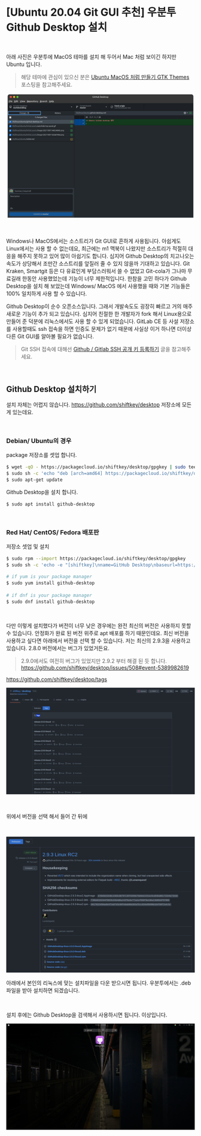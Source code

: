 # [Ubuntu 20.04 Git GUI 추천] 우분투 Github Desktop 설치

​	

아래 사진은 우분투에 MacOS 테마를 설치 해 두어서 Mac 처럼 보이긴 하지만 Ubuntu 입니다. 

> 해당 테마에 관심이 있으신 분은 [Ubuntu MacOS 처럼 만들기 GTK Themes](https://shanepark.tistory.com/251) 포스팅을 참고해주세요.

![image-20211001150250111](https://raw.githubusercontent.com/Shane-Park/markdownBlog/master/OS/linux/ubuntu/github-desktop.assets/image-20211001150250111.png)

​	

Windows나 MacOS에서는 소스트리가 Git GUI로 흔하게 사용됩니다. 아쉽게도 Linux에서는 사용 할 수 없는데요, 최근에는 m1 맥북이 나왔지만 소스트리가 적절히 대응을 해주지 못하고 있어 많이 아쉽기도 합니다. 심지어 Github Desktop의 치고나오는 속도가 상당해서 조만간 소스트리를 앞질러 줄 수 있지 않을까 기대하고 있습니다. Git Kraken, Smartgit 등은 다 유료인게 부담스러워서 쓸 수 없었고 Git-cola가 그나마 무료길래 한동안 사용했었는데 기능이 너무 제한적입니다. 한참을 고민 하다가 Github Desktop을 설치 해 보았는데 Windows/ MacOS 에서 사용했을 때와 기본 기능들은 100% 일치하게 사용 할 수 있습니다. 

Github Desktop이 순수 오픈소스입니다. 그래서 개발속도도 굉장히 빠르고 거의 매주 새로운 기능이 추가 되고 있습니다. 심지어 친절한 한 개발자가 fork 해서 Linux용으로 만들어 준 덕분에 리눅스에서도 사용 할 수 있게 되었습니다. GitLab CE 등 사설 저장소를 사용할때도 ssh 접속을 하면 인증도 문제가 없기 때문에 사실상 이거 하나면 더이상 다른 Git GUI를 알아볼 필요가 없습니다.

> Git SSH 접속에 대해선 [Github / Gitlab SSH 공개 키 등록하기](https://shanepark.tistory.com/247) 글을 참고해주세요.

​	

## Github Desktop 설치하기

설치 자체는 어렵지 않습니다. https://github.com/shiftkey/desktop 저장소에 모든 게 있는데요.

​	

### Debian/ Ubuntu의 경우

package 저장소를 셋업 합니다.

```bash
$ wget -qO - https://packagecloud.io/shiftkey/desktop/gpgkey | sudo tee /etc/apt/trusted.gpg.d/shiftkey-desktop.asc > /dev/null
$ sudo sh -c 'echo "deb [arch=amd64] https://packagecloud.io/shiftkey/desktop/any/ any main" > /etc/apt/sources.list.d/packagecloud-shiftkey-desktop.list'
$ sudo apt-get update

```

Github Desktop을 설치 합니다.

```bash
$ sudo apt install github-desktop
```

​	

### Red Hat/ CentOS/ Fedora 배포판

저장소 셋업 및 설치

```bash
$ sudo rpm --import https://packagecloud.io/shiftkey/desktop/gpgkey
$ sudo sh -c 'echo -e "[shiftkey]\nname=GitHub Desktop\nbaseurl=https://packagecloud.io/shiftkey/desktop/el/7/\$basearch\nenabled=1\ngpgcheck=0\nrepo_gpgcheck=1\ngpgkey=https://packagecloud.io/shiftkey/desktop/gpgkey" > /etc/yum.repos.d/shiftkey-desktop.repo'

```

```bash
# if yum is your package manager
$ sudo yum install github-desktop

# if dnf is your package manager
$ sudo dnf install github-desktop
```

​	

다만 이렇게 설치했다가 버전이 너무 낮은 경우에는 완전 최신의 버전은 사용하지 못할 수 있습니다. 안정화가 완료 된 버전 위주로 apt 배포를 하기 때문인데요. 최신 버전을 사용하고 싶다면 아래에서 버전을 선택 할 수 있습니다. 저는 최신의 2.9.3을 사용하고 있습니다. 2.8.0 버전에서는 버그가 있었거든요.

> 2.9.0에서도 여전히 버그가 있었지만 2.9.2 부터 해결 된 듯 합니다. https://github.com/shiftkey/desktop/issues/508#event-5389982619

https://github.com/shiftkey/desktop/tags

![image-20211001151326714](https://raw.githubusercontent.com/Shane-Park/markdownBlog/master/OS/linux/ubuntu/github-desktop.assets/image-20211001151326714.png)

​	

위에서 버전을 선택 해서 들어 간 뒤에

​	

![image-20211001151553242](https://raw.githubusercontent.com/Shane-Park/markdownBlog/master/OS/linux/ubuntu/github-desktop.assets/image-20211001151553242.png)

아래에서 본인의 리눅스에 맞는 설치파일을 다운 받으시면 됩니다. 우분투에서는 .deb 파일을 받아 설치하면 되겠습니다.

​		

설치 후에는 Github Desktop을 검색해서 사용하시면 됩니다. 이상입니다.

![image-20211001151657293](https://raw.githubusercontent.com/Shane-Park/markdownBlog/master/OS/linux/ubuntu/github-desktop.assets/image-20211001151657293.png)